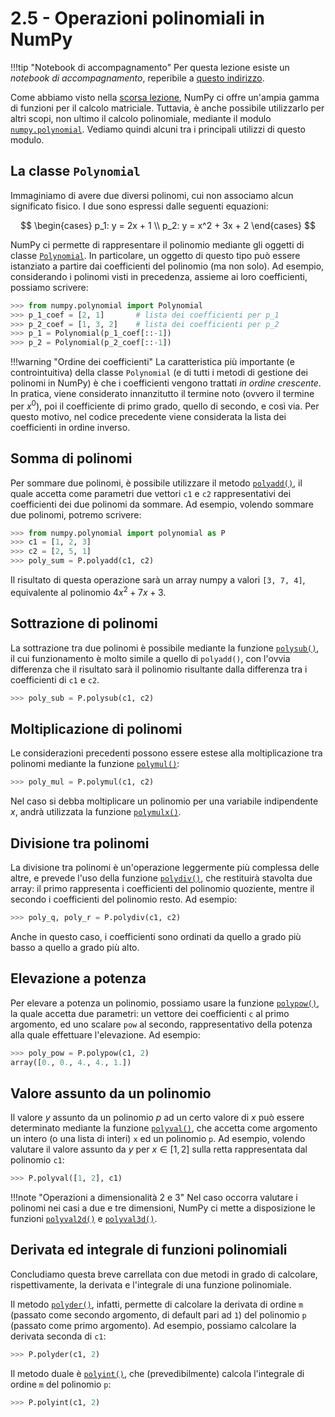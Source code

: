 # 2.5 - Operazioni polinomiali in NumPy

!!!tip "Notebook di accompagnamento"
	Per questa lezione esiste un *notebook di accompagnamento*, reperibile a [questo indirizzo](https://github.com/anhelus/pcs-exercises/blob/master/01_libs/02_numpy_polynomials.ipynb).

Come abbiamo visto nella [scorsa lezione](04_algebra.md), NumPy ci offre un'ampia gamma di funzioni per il calcolo matriciale. Tuttavia, è anche possibile utilizzarlo per altri scopi, non ultimo il calcolo polinomiale, mediante il modulo [`numpy.polynomial`](https://numpy.org/doc/stable/reference/routines.polynomials.html). Vediamo quindi alcuni tra i principali utilizzi di questo modulo.

## La classe `Polynomial`

Immaginiamo di avere due diversi polinomi, cui non associamo alcun significato fisico. I due sono espressi dalle seguenti equazioni:

$$
\begin{cases}
p_1: y = 2x + 1 \\
p_2: y = x^2 + 3x + 2
\end{cases}
$$

NumPy ci permette di rappresentare il polinomio mediante gli oggetti di classe [`Polynomial`](https://numpy.org/doc/stable/reference/generated/numpy.polynomial.polynomial.Polynomial.html#numpy.polynomial.polynomial.Polynomial). In particolare, un oggetto di questo tipo può essere istanziato a partire dai coefficienti del polinomio (ma non solo). Ad esempio, considerando i polinomi visti in precedenza, assieme ai loro coefficienti, possiamo scrivere:

```py
>>> from numpy.polynomial import Polynomial
>>> p_1_coef = [2, 1]       # lista dei coefficienti per p_1
>>> p_2_coef = [1, 3, 2]    # lista dei coefficienti per p_2
>>> p_1 = Polynomial(p_1_coef[::-1])
>>> p_2 = Polynomial(p_2_coef[::-1])
```

!!!warning "Ordine dei coefficienti"
    La caratteristica più importante (e controintuitiva) della classe `Polynomial` (e di tutti i metodi di gestione dei polinomi in NumPy) è che i coefficienti vengono trattati *in ordine crescente*. In pratica, viene considerato innanzitutto il termine noto (ovvero il termine per $x^0$), poi il coefficiente di primo grado, quello di secondo, e così via. Per questo motivo, nel codice precedente viene considerata la lista dei coefficienti in ordine inverso.

## Somma di polinomi

Per sommare due polinomi, è possibile utilizzare il metodo [`polyadd()`](https://numpy.org/doc/stable/reference/generated/numpy.polynomial.polynomial.polyadd.html#numpy.polynomial.polynomial.polyadd), il quale accetta come parametri due vettori `c1` e `c2` rappresentativi dei coefficienti dei due polinomi da sommare. Ad esempio, volendo sommare due polinomi, potremo scrivere:

```py
>>> from numpy.polynomial import polynomial as P
>>> c1 = [1, 2, 3]
>>> c2 = [2, 5, 1]
>>> poly_sum = P.polyadd(c1, c2)
```

Il risultato di questa operazione sarà un array numpy a valori `[3, 7, 4]`, equivalente al polinomio $4x^2 + 7x + 3$.

## Sottrazione di polinomi

La sottrazione tra due polinomi è possibile mediante la funzione [`polysub()`](https://numpy.org/doc/stable/reference/generated/numpy.polynomial.polynomial.polysub.html#numpy-polynomial-polynomial-polysub), il cui funzionamento è molto simile a quello di `polyadd()`, con l'ovvia differenza che il risultato sarà il polinomio risultante dalla differenza tra i coefficienti di `c1` e `c2`.

```py
>>> poly_sub = P.polysub(c1, c2)
```

## Moltiplicazione di polinomi

Le considerazioni precedenti possono essere estese alla moltiplicazione tra polinomi mediante la funzione [`polymul()`](https://numpy.org/doc/stable/reference/generated/numpy.polynomial.polynomial.polymul.html):

```py
>>> poly_mul = P.polymul(c1, c2)
```

Nel caso si debba moltiplicare un polinomio per una variabile indipendente $x$, andrà utilizzata la funzione [`polymulx()`](https://numpy.org/doc/stable/reference/generated/numpy.polynomial.polynomial.polymulx.html).

## Divisione tra polinomi

La divisione tra polinomi è un'operazione leggermente più complessa delle altre, e prevede l'uso della funzione [`polydiv()`](https://numpy.org/doc/stable/reference/generated/numpy.polynomial.polynomial.polymulx.html), che restituirà stavolta due array: il primo rappresenta i coefficienti del polinomio quoziente, mentre il secondo i coefficienti del polinomio resto. Ad esempio:

```py
>>> poly_q, poly_r = P.polydiv(c1, c2)
```

Anche in questo caso, i coefficienti sono ordinati da quello a grado più basso a quello a grado più alto.

## Elevazione a potenza

Per elevare a potenza un polinomio, possiamo usare la funzione [`polypow()`](https://numpy.org/doc/stable/reference/generated/numpy.polynomial.polynomial.polypow.html), la quale accetta due parametri: un vettore dei coefficienti `c` al primo argomento, ed uno scalare `pow` al secondo, rappresentativo della potenza alla quale effettuare l'elevazione. Ad esempio:

```py
>>> poly_pow = P.polypow(c1, 2)
array([0., 0., 4., 4., 1.])
```

## Valore assunto da un polinomio

Il valore $y$ assunto da un polinomio $p$ ad un certo valore di $x$ può essere determinato mediante la funzione [`polyval()`](https://numpy.org/doc/stable/reference/generated/numpy.polynomial.polynomial.polyval.html), che accetta come argomento un intero (o una lista di interi) `x` ed un polinomio `p`. Ad esempio, volendo valutare il valore assunto da $y$ per $x \in [1, 2]$ sulla retta rappresentata dal polinomio `c1`:

```py
>>> P.polyval([1, 2], c1)
```

!!!note "Operazioni a dimensionalità 2 e 3"
    Nel caso occorra valutare i polinomi nei casi a due e tre dimensioni, NumPy ci mette a disposizione le funzioni [`polyval2d()`](https://numpy.org/doc/stable/reference/generated/numpy.polynomial.polynomial.polyval2d.html) e [`polyval3d()`](https://numpy.org/doc/stable/reference/generated/numpy.polynomial.polynomial.polyval3d.html).

## Derivata ed integrale di funzioni polinomiali

Concludiamo questa breve carrellata con due metodi in grado di calcolare, rispettivamente, la derivata e l'integrale di una funzione polinomiale.

Il metodo [`polyder()`](https://numpy.org/doc/stable/reference/generated/numpy.polynomial.polynomial.polyder.html#numpy.polynomial.polynomial.polyder), infatti, permette di calcolare la derivata di ordine `m` (passato come secondo argomento, di default pari ad `1`) del polinomio `p` (passato come primo argomento). Ad esempio, possiamo calcolare la derivata seconda di `c1`:

```py
>>> P.polyder(c1, 2)
```

Il metodo duale è [`polyint()`](https://numpy.org/doc/stable/reference/generated/numpy.polynomial.polynomial.polyint.html#numpy.polynomial.polynomial.polyint), che (prevedibilmente) calcola l'integrale di ordine `m` del polinomio `p`:

```py
>>> P.polyint(c1, 2)
```
